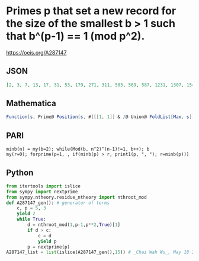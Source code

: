 # Primes p that set a new record for the size of the smallest b \> 1 such that b^\(p\-1\) \=\= 1 \(mod p^2\)\.
https://oeis.org/A287147
## JSON
```JSON
[2, 3, 7, 13, 17, 31, 53, 179, 271, 311, 503, 569, 587, 1231, 1307, 1543, 1931, 2647, 2711, 3089, 3917, 4919, 5879, 6491, 8933, 9137, 11437, 13411, 14431, 16657, 21599, 26053, 29129, 57367, 58481, 62071, 62971, 68351, 70639, 109721, 156967, 193811, 216211]
```
## Mathematica
```Mathematica
Function[s, Prime@ Position[s, #][[1, 1]] & /@ Union@ FoldList[Max, s]]@ Table[Function[p, b = 2; While[PowerMod[b, p - 1, p^2] != 1, b++]; b]@ Prime@ n, {n, 10^3}] (* _Michael De Vlieger_, May 21 2017 *)
```
## PARI
```PARI
minb(n) = my(b=2); while(Mod(b, n^2)^(n-1)!=1, b++); b
my(r=0); forprime(p=1, , if(minb(p) > r, print1(p, ", "); r=minb(p)))
```
## Python
```Python
from itertools import islice
from sympy import nextprime
from sympy.ntheory.residue_ntheory import nthroot_mod
def A287147_gen(): # generator of terms
    c, p = 5, 3
    yield 2
    while True:
        d = nthroot_mod(1,p-1,p**2,True)[1]
        if d > c:
            c = d
            yield p
        p = nextprime(p)
A287147_list = list(islice(A287147_gen(),15)) # _Chai Wah Wu_, May 18 2022
```
